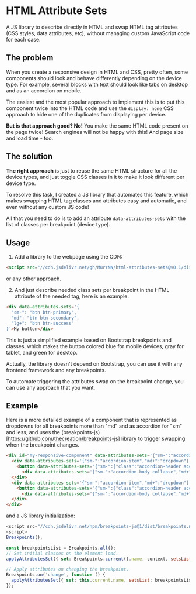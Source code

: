 # HTML Attribute Sets
A JS library to describe directly in HTML and swap HTML tag attributes (CSS styles, data attributes, etc), without managing custom JavaScript code for each case.

## The problem
When you create a responsive design in HTML and CSS, pretty often, some components should look and behave differently depending on the device type. For example, several blocks with text should look like tabs on desktop and as an accordion on mobile.

The easiest and the most popular approach to implement this is to put this component twice into the HTML code and use the `display: none` CSS approach to hide one of the duplicates from displaying per device.

**But is that approach good? No!** You make the same HTML code present on the page twice! Search engines will not be happy with this! And page size and load time - too.

## The solution

**The right approach** is just to reuse the same HTML structure for all the device types, and just toggle CSS classes in it to make it look different per device type.

To resolve this task, I created a JS library that automates this feature, which makes swapping HTML tag classes and attributes easy and automatic, and even without any custom JS code!

All that you need to do is to add an attribute `data-attributes-sets` with the list of classes per breakpoint (device type). 

## Usage

1. Add a library to the webpage using the CDN:
```html
<script src="//cdn.jsdelivr.net/gh/MurzNN/html-attributes-sets@v0.1/dist/browser/min/index.js" type="module"></script>
```
or any other approach.

2. And just describe needed class sets per breakpoint in the HTML attribute of the needed tag, here is an example:
```html
<div data-attributes-sets='{
  "sm-": "btn btn-primary",
  "md": "btn btn-secondary",
  "lg+": "btn btn-success"
}'>My button</div>
```
This is just a simplified example based on Bootstrap breakpoints and classes, which makes the button colored blue for mobile devices, gray for tablet, and green for desktop.

Actually, the library doesn't depend on Bootstrap, you can use it with any frontend framework and any breakpoints.

To automate triggering the attributes swap on the breakpoint change, you can use any approach that you want.


## Example

Here is a more detailed example of a component that is represented as dropdowns for all breakpoints more than "md" and as accordion for "sm" and less, and uses the (breakpoints-js)[https://github.com/thecreation/breakpoints-js] library to trigger swapping when the breakpoint changes.
```html
<div id="my-responsive-component" data-attributes-sets='{"sm-":"accordion","md+":""}'>
  <div data-attributes-sets='{"sm-":"accordion-item","md+":"dropdown"}'>
    <button data-attributes-sets='{"sm-":{"class":"accordion-header accordion-button collapsed","data-bs-toggle":"collapse"},"md+":{"class":"btn btn-outline-primary dropdown-toggle","data-bs-toggle":"dropdown"}}' type="button" data-bs-parent="#my-responsive-component" data-bs-target="#my-item-1-body">Header 1</button>
      <div data-attributes-sets='{"sm-":"accordion-body collapse","md+":"dropdown-menu"}' id="my-item-1-body" data-bs-parent="#my-responsive-component">Body 1</div>
  </div>
  <div data-attributes-sets='{"sm-":"accordion-item","md+":"dropdown"}'>
    <button data-attributes-sets='{"sm-":{"class":"accordion-header accordion-button collapsed","data-bs-toggle":"collapse"},"md+":{"class":"btn btn-outline-primary dropdown-toggle","data-bs-toggle":"dropdown"}}' type="button" data-bs-parent="#my-responsive-component" data-bs-target="#my-item-2-body">Header 2</button>
      <div data-attributes-sets='{"sm-":"accordion-body collapse","md+":"dropdown-menu"}' id="my-item-2-body" data-bs-parent="#my-responsive-component">Body 2</div>
  </div>
</div>
```
and a JS library initialization:
```js
<script src="//cdn.jsdelivr.net/npm/breakpoints-js@1/dist/breakpoints.min.js:" type="module"></script>
<script>
Breakpoints();

const breakpointsList = Breakpoints.all();
// Set initial classes on the element load.
applyAttributesSet({ set: Breakpoints.current().name, context, setsList: breakpointsList, onlyEmpty: true });

// Apply attributes on changing the breakpoint.
Breakpoints.on('change', function () {
  applyAttributesSet({ set: this.current.name, setsList: breakpointsList });
});
```


